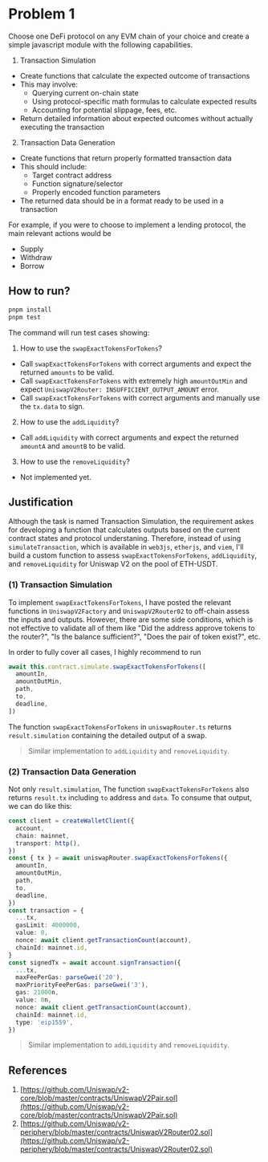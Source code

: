 # Problem 1

Choose one DeFi protocol on any EVM chain of your choice and create a simple javascript module with the following capabilities.

1. Transaction Simulation

- Create functions that calculate the expected outcome of transactions
- This may involve:
  - Querying current on-chain state
  - Using protocol-specific math formulas to calculate expected results
  - Accounting for potential slippage, fees, etc.
- Return detailed information about expected outcomes without actually executing the transaction

2. Transaction Data Generation

- Create functions that return properly formatted transaction data
- This should include:
  - Target contract address
  - Function signature/selector
  - Properly encoded function parameters
- The returned data should be in a format ready to be used in a transaction

For example, if you were to choose to implement a lending protocol, the main relevant actions would be

- Supply
- Withdraw
- Borrow

## How to run?

```bash
pnpm install
pnpm test
```

The command will run test cases showing:

1. How to use the `swapExactTokensForTokens`?

- Call `swapExactTokensForTokens` with correct arguments and expect the returned `amounts` to be valid.
- Call `swapExactTokensForTokens` with extremely high `amountOutMin` and expect `UniswapV2Router: INSUFFICIENT_OUTPUT_AMOUNT` error.
- Call `swapExactTokensForTokens` with correct arguments and manually use the `tx.data` to sign.

2. How to use the `addLiquidity`?

- Call `addLiquidity` with correct arguments and expect the returned `amountA` and `amountB` to be valid.

3. How to use the `removeLiquidity`?

- Not implemented yet.

## Justification

Although the task is named Transaction Simulation, the requirement askes for developing a function that calculates outputs based on the current contract states and protocol understaning. Therefore, instead of using `simulateTransaction`, which is available in `web3js`, `etherjs`, and `viem`, I'll build a custom function to assess `swapExactTokensForTokens`, `addLiquidity`, and `removeLiquidity` for Uniswap V2 on the pool of ETH-USDT.

### (1) Transaction Simulation

To implement `swapExactTokensForTokens`, I have posted the relevant functions in `UniswapV2Factory` and `UniswapV2Router02` to off-chain assess the inputs and outputs. However, there are some side conditions, which is not effective to validate all of them like "Did the address approve tokens to the router?", "Is the balance sufficient?", "Does the pair of token exist?", etc.

In order to fully cover all cases, I highly recommend to run

```ts
await this.contract.simulate.swapExactTokensForTokens([
  amountIn,
  amountOutMin,
  path,
  to,
  deadline,
])
```

The function `swapExactTokensForTokens` in `uniswapRouter.ts` returns `result.simulation` containing the detailed output of a swap.

> Similar implementation to `addLiquidity` and `removeLiquidity`.

### (2) Transaction Data Generation

Not only `result.simulation`, The function `swapExactTokensForTokens` also returns `result.tx` including `to` address and `data`. To consume that output, we can do like this:

```ts
const client = createWalletClient({
  account,
  chain: mainnet,
  transport: http(),
})
const { tx } = await uniswapRouter.swapExactTokensForTokens({
  amountIn,
  amountOutMin,
  path,
  to,
  deadline,
})
const transaction = {
  ...tx,
  gasLimit: 4000000,
  value: 0,
  nonce: await client.getTransactionCount(account),
  chainId: mainnet.id,
}
const signedTx = await account.signTransaction({
  ...tx,
  maxFeePerGas: parseGwei('20'),
  maxPriorityFeePerGas: parseGwei('3'),
  gas: 21000n,
  value: 0n,
  nonce: await client.getTransactionCount(account),
  chainId: mainnet.id,
  type: 'eip1559',
})
```

> Similar implementation to `addLiquidity` and `removeLiquidity`.

## References

1. [https://github.com/Uniswap/v2-core/blob/master/contracts/UniswapV2Pair.sol](https://github.com/Uniswap/v2-core/blob/master/contracts/UniswapV2Pair.sol)
2. [https://github.com/Uniswap/v2-periphery/blob/master/contracts/UniswapV2Router02.sol](https://github.com/Uniswap/v2-periphery/blob/master/contracts/UniswapV2Router02.sol)
